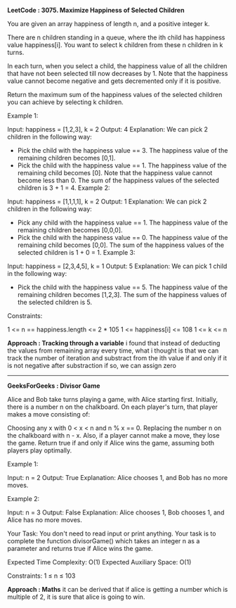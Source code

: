 **LeetCode : 3075. Maximize Happiness of Selected Children**

You are given an array happiness of length n, and a positive integer k.

There are n children standing in a queue, where the ith child has happiness value happiness[i]. You want to select k children from these n children in k turns.

In each turn, when you select a child, the happiness value of all the children that have not been selected till now decreases by 1. Note that the happiness value cannot become negative and gets decremented only if it is positive.

Return the maximum sum of the happiness values of the selected children you can achieve by selecting k children.

 

Example 1:

Input: happiness = [1,2,3], k = 2
Output: 4
Explanation: We can pick 2 children in the following way:
- Pick the child with the happiness value == 3. The happiness value of the remaining children becomes [0,1].
- Pick the child with the happiness value == 1. The happiness value of the remaining child becomes [0]. Note that the happiness value cannot become less than 0.
The sum of the happiness values of the selected children is 3 + 1 = 4.
Example 2:

Input: happiness = [1,1,1,1], k = 2
Output: 1
Explanation: We can pick 2 children in the following way:
- Pick any child with the happiness value == 1. The happiness value of the remaining children becomes [0,0,0].
- Pick the child with the happiness value == 0. The happiness value of the remaining child becomes [0,0].
The sum of the happiness values of the selected children is 1 + 0 = 1.
Example 3:

Input: happiness = [2,3,4,5], k = 1
Output: 5
Explanation: We can pick 1 child in the following way:
- Pick the child with the happiness value == 5. The happiness value of the remaining children becomes [1,2,3].
The sum of the happiness values of the selected children is 5.
 

Constraints:

1 <= n == happiness.length <= 2 * 105
1 <= happiness[i] <= 108
1 <= k <= n

**Approach : Tracking through a variable**
i found that instead of deducting the values from remaining array every time, what i thought is that we can track the number of iteration and substract from the ith value if and only if it is not negative after substraction if so, we can assign zero

****

**GeeksForGeeks : Divisor Game**

Alice and Bob take turns playing a game, with Alice starting first.
Initially, there is a number n on the chalkboard. On each player's turn, that player makes a move consisting of:

Choosing any x with 0 < x < n  and n % x == 0.
Replacing the number n on the chalkboard with n - x.
Also, if a player cannot make a move, they lose the game.
Return true if and only if Alice wins the game, assuming both players play optimally.

 

Example 1:

Input:
n = 2
Output: True
Explanation: Alice chooses 1, and Bob has no more moves.
 

Example 2:

Input:
n = 3
Output: False
Explanation: Alice chooses 1, Bob chooses 1, and Alice has no more moves.
 

Your Task:
You don't need to read input or print anything. Your task is to complete the function divisorGame() which takes an integer n as a parameter and returns true if Alice wins the game.

Expected Time Complexity: O(1)
Expected Auxiliary Space: O(1)

Constraints:
1 ≤ n ≤ 103

**Approach : Maths**
it can be derived that if alice is getting a number which is multiple of 2, it is sure that alice is going to win.
